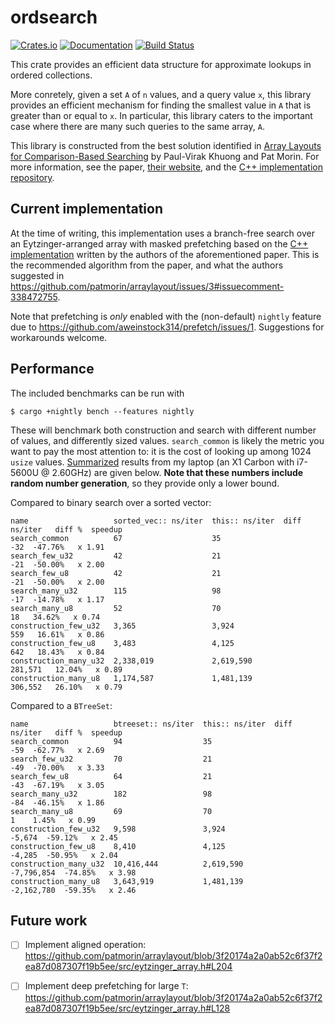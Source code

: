 # ordsearch

[![Crates.io](https://img.shields.io/crates/v/ordsearch.svg)](https://crates.io/crates/ordsearch)
[![Documentation](https://docs.rs/ordsearch/badge.svg)](https://docs.rs/ordsearch/)
[![Build Status](https://travis-ci.org/jonhoo/ordsearch.svg?branch=master)](https://travis-ci.org/jonhoo/ordsearch)

This crate provides an efficient data structure for approximate lookups in ordered collections.

More conretely, given a set `A` of `n` values, and a query value `x`, this library provides an
efficient mechanism for finding the smallest value in `A` that is greater than or equal to `x`.
In particular, this library caters to the important case where there are many such queries to
the same array, `A`.

This library is constructed from the best solution identified in [Array Layouts for
Comparison-Based Searching](https://arxiv.org/abs/1509.05053) by Paul-Virak Khuong and Pat
Morin. For more information, see the paper, [their
website](http://cglab.ca/~morin/misc/arraylayout-v2/), and the [C++ implementation
repository](https://github.com/patmorin/arraylayout).

## Current implementation

At the time of writing, this implementation uses a branch-free search over an
Eytzinger-arranged array with masked prefetching based on the [C++
implementation](https://github.com/patmorin/arraylayout/blob/3f20174a2a0ab52c6f37f2ea87d087307f19b5ee/src/eytzinger_array.h#L253)
written by the authors of the aforementioned paper. This is the recommended algorithm from the
paper, and what the authors suggested in
https://github.com/patmorin/arraylayout/issues/3#issuecomment-338472755.

Note that prefetching is *only* enabled with the (non-default) `nightly` feature due to
https://github.com/aweinstock314/prefetch/issues/1. Suggestions for workarounds welcome.

## Performance

The included benchmarks can be run with

```console,ignore
$ cargo +nightly bench --features nightly
```

These will benchmark both construction and search with different number of values, and
differently sized values. `search_common` is likely the metric you want to pay the most
attention to: it is the cost of looking up among 1024 `usize` values.
[Summarized](https://github.com/BurntSushi/cargo-benchcmp) results from my laptop (an X1 Carbon
with i7-5600U @ 2.60GHz) are given below. **Note that these numbers include random number
generation**, so they provide only a lower bound.

Compared to binary search over a sorted vector:

```text,ignore
name                   sorted_vec:: ns/iter  this:: ns/iter  diff ns/iter   diff %  speedup
search_common          67                    35                       -32  -47.76%   x 1.91
search_few_u32         42                    21                       -21  -50.00%   x 2.00
search_few_u8          42                    21                       -21  -50.00%   x 2.00
search_many_u32        115                   98                       -17  -14.78%   x 1.17
search_many_u8         52                    70                        18   34.62%   x 0.74
construction_few_u32   3,365                 3,924                    559   16.61%   x 0.86
construction_few_u8    3,483                 4,125                    642   18.43%   x 0.84
construction_many_u32  2,338,019             2,619,590            281,571   12.04%   x 0.89
construction_many_u8   1,174,587             1,481,139            306,552   26.10%   x 0.79
```

Compared to a `BTreeSet`:

```text,ignore
name                   btreeset:: ns/iter  this:: ns/iter  diff ns/iter   diff %  speedup
search_common          94                  35                       -59  -62.77%   x 2.69
search_few_u32         70                  21                       -49  -70.00%   x 3.33
search_few_u8          64                  21                       -43  -67.19%   x 3.05
search_many_u32        182                 98                       -84  -46.15%   x 1.86
search_many_u8         69                  70                         1    1.45%   x 0.99
construction_few_u32   9,598               3,924                 -5,674  -59.12%   x 2.45
construction_few_u8    8,410               4,125                 -4,285  -50.95%   x 2.04
construction_many_u32  10,416,444          2,619,590         -7,796,854  -74.85%   x 3.98
construction_many_u8   3,643,919           1,481,139         -2,162,780  -59.35%   x 2.46
```

## Future work

 - [ ] Implement aligned operation: https://github.com/patmorin/arraylayout/blob/3f20174a2a0ab52c6f37f2ea87d087307f19b5ee/src/eytzinger_array.h#L204
 - [ ] Implement deep prefetching for large `T`: https://github.com/patmorin/arraylayout/blob/3f20174a2a0ab52c6f37f2ea87d087307f19b5ee/src/eytzinger_array.h#L128

